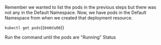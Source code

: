 Remember we wanted to list the pods in the previous steps but there was not any in the Default Namespace. Now, we have pods in the Default Namespace from when we created that deployment resource.

`kubectl get pods`{{execute}}

Run the command until the pods are "Running" Status
